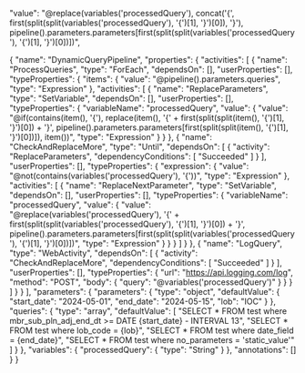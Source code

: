  "value": "@replace(variables('processedQuery'), concat('{', first(split(split(variables('processedQuery'), '{')[1], '}')[0]), '}'), pipeline().parameters.parameters[first(split(split(variables('processedQuery'), '{')[1], '}')[0])])",



{
    "name": "DynamicQueryPipeline",
    "properties": {
        "activities": [
            {
                "name": "ProcessQueries",
                "type": "ForEach",
                "dependsOn": [],
                "userProperties": [],
                "typeProperties": {
                    "items": {
                        "value": "@pipeline().parameters.queries",
                        "type": "Expression"
                    },
                    "activities": [
                        {
                            "name": "ReplaceParameters",
                            "type": "SetVariable",
                            "dependsOn": [],
                            "userProperties": [],
                            "typeProperties": {
                                "variableName": "processedQuery",
                                "value": {
                                    "value": "@if(contains(item(), '{'), replace(item(), '{' + first(split(split(item(), '{')[1], '}')[0]) + '}', pipeline().parameters.parameters[first(split(split(item(), '{')[1], '}')[0])]), item())",
                                    "type": "Expression"
                                }
                            }
                        },
                        {
                            "name": "CheckAndReplaceMore",
                            "type": "Until",
                            "dependsOn": [
                                {
                                    "activity": "ReplaceParameters",
                                    "dependencyConditions": [
                                        "Succeeded"
                                    ]
                                }
                            ],
                            "userProperties": [],
                            "typeProperties": {
                                "expression": {
                                    "value": "@not(contains(variables('processedQuery'), '{'))",
                                    "type": "Expression"
                                },
                                "activities": [
                                    {
                                        "name": "ReplaceNextParameter",
                                        "type": "SetVariable",
                                        "dependsOn": [],
                                        "userProperties": [],
                                        "typeProperties": {
                                            "variableName": "processedQuery",
                                            "value": {
                                                "value": "@replace(variables('processedQuery'), '{' + first(split(split(variables('processedQuery'), '{')[1], '}')[0]) + '}', pipeline().parameters.parameters[first(split(split(variables('processedQuery'), '{')[1], '}')[0])])",
                                                "type": "Expression"
                                            }
                                        }
                                    }
                                ]
                            }
                        },
                        {
                            "name": "LogQuery",
                            "type": "WebActivity",
                            "dependsOn": [
                                {
                                    "activity": "CheckAndReplaceMore",
                                    "dependencyConditions": [
                                        "Succeeded"
                                    ]
                                }
                            ],
                            "userProperties": [],
                            "typeProperties": {
                                "url": "https://api.logging.com/log",
                                "method": "POST",
                                "body": {
                                    "query": "@variables('processedQuery')"
                                }
                            }
                        }
                    ]
                }
            }
        ],
        "parameters": {
            "parameters": {
                "type": "object",
                "defaultValue": {
                    "start_date": "2024-05-01",
                    "end_date": "2024-05-15",
                    "lob": "IOC"
                }
            },
            "queries": {
                "type": "array",
                "defaultValue": [
                    "SELECT * FROM test where mbr_sub_pln_adj_end_dt >= DATE {start_date} - INTERVAL 13",
                    "SELECT * FROM test where lob_code = {lob}",
                    "SELECT * FROM test where date_field = {end_date}",
                    "SELECT * FROM test where no_parameters = 'static_value'"
                ]
            }
        },
        "variables": {
            "processedQuery": {
                "type": "String"
            }
        },
        "annotations": []
    }
} 
